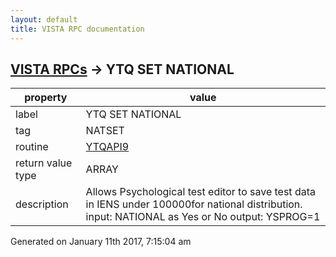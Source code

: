 ```yaml
---
layout: default
title: VISTA RPC documentation
---
```




## [VISTA RPCs](TableOfContent.md) &#8594; YTQ SET NATIONAL 

 property | value 
--- | --- 
 label | YTQ SET NATIONAL
 tag | NATSET
 routine | [YTQAPI9](http://code.osehra.org/dox/Routine_YTQAPI9_source.html)
 return value type | ARRAY
 description | Allows Psychological test editor to save test data in IENS under 100000for national distribution.         input: NATIONAL as Yes or No        output: YSPROG=1




 Generated on January 11th 2017, 7:15:04 am
